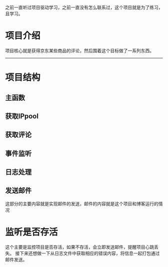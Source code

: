 
之前一直听过项目驱动学习，之前一直没有怎么联系过，这个项目就是为了练习，且学习。
# 项目介绍
项目核心就是获得京东某些商品的评论，然后围着这个目标做了一系列东西。

---
# 项目结构

## 主函数

## 获取IPpool

## 获取评论

## 事件监听


## 日志处理


## 发送邮件
这部分的主要内容就是实现邮件的发送，邮件的内容就是这个项目和博客运行的情况

# 监听是否存活
这个主要是监控项目是否存活，如果不存活，会立即发送邮件，提醒项目心跳丢失。
接下来还想做一下从日志文件中获取相应的错误内容，将信息一起打包通过邮件发送。
